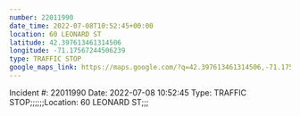 ```yaml
---
number: 22011990
date_time: 2022-07-08T10:52:45+00:00
location: 60 LEONARD ST
latitude: 42.397613461314506
longitude: -71.17567244506239
type: TRAFFIC STOP
google_maps_link: https://maps.google.com/?q=42.397613461314506,-71.17567244506239
---
```


Incident #: 22011990  Date: 2022-07-08 10:52:45   Type: TRAFFIC STOP;;;;;;Location: 60 LEONARD ST;;;
